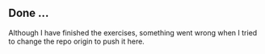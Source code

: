 ## Done ...
Although I have finished the exercises, something went wrong when I tried to change the repo origin to push it here.
